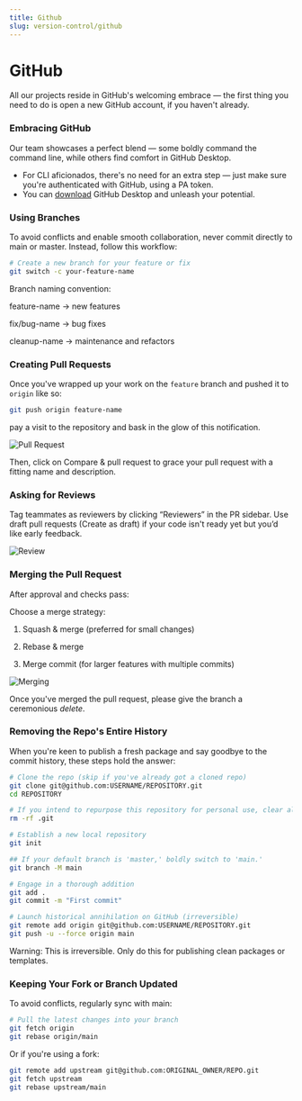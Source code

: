```yaml
---
title: Github
slug: version-control/github
---
```


# GitHub

All our projects reside in GitHub's welcoming embrace — the first thing you need to do is open a new GitHub account, if you haven't already.

### Embracing GitHub

Our team showcases a perfect blend — some boldly command the command line, while others find comfort in GitHub Desktop.

- For CLI aficionados, there's no need for an extra step — just make sure you're authenticated with GitHub, using a PA token.
- You can [download](https://desktop.github.com/) GitHub Desktop and unleash your potential.

### Using Branches

To avoid conflicts and enable smooth collaboration, never commit directly to main or master. Instead, follow this workflow:

```bash
# Create a new branch for your feature or fix
git switch -c your-feature-name
```

Branch naming convention:

feature-name &rarr; new features

fix/bug-name &rarr; bug fixes

cleanup-name &rarr; maintenance and refactors

### Creating Pull Requests

Once you've wrapped up your work on the `feature` branch and pushed it to `origin` like so:

```bash
git push origin feature-name
```

pay a visit to the repository and bask in the glow of this notification.

![Pull Request](/images/git_1.png)

Then, click on Compare & pull request to grace your pull request with a fitting name and description.

### Asking for Reviews

Tag teammates as reviewers by clicking “Reviewers” in the PR sidebar.
Use draft pull requests (Create as draft) if your code isn't ready yet but you’d like early feedback.

![Review](/images/git_2.png)

### Merging the Pull Request

After approval and checks pass:

Choose a merge strategy:

1. Squash & merge (preferred for small changes)

2. Rebase & merge

3. Merge commit (for larger features with multiple commits)

![Merging](/images/git_4.png)

Once you've merged the pull request, please give the branch a ceremonious _delete_.

### Removing the Repo's Entire History

When you're keen to publish a fresh package and say goodbye to the commit history, these steps hold the answer:

```bash
# Clone the repo (skip if you've already got a cloned repo)
git clone git@github.com:USERNAME/REPOSITORY.git
cd REPOSITORY

# If you intend to repurpose this repository for personal use, clear all existing Git history
rm -rf .git

# Establish a new local repository
git init

## If your default branch is 'master,' boldly switch to 'main.'
git branch -M main

# Engage in a thorough addition
git add .
git commit -m "First commit"

# Launch historical annihilation on GitHub (irreversible)
git remote add origin git@github.com:USERNAME/REPOSITORY.git
git push -u --force origin main
```

Warning: This is irreversible. Only do this for publishing clean packages or templates.

### Keeping Your Fork or Branch Updated

To avoid conflicts, regularly sync with main:

```bash
# Pull the latest changes into your branch
git fetch origin
git rebase origin/main
```

Or if you're using a fork:

```bash
git remote add upstream git@github.com:ORIGINAL_OWNER/REPO.git
git fetch upstream
git rebase upstream/main
```
